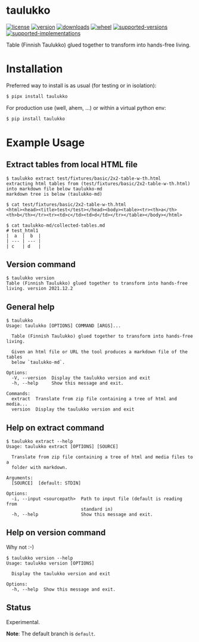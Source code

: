 # taulukko

[![license](https://img.shields.io/github/license/sthagen/taulukko.svg?style=flat)](https://github.com/sthagen/taulukko/blob/default/LICENSE)
[![version](https://img.shields.io/pypi/v/taulukko.svg?style=flat)](https://pypi.python.org/pypi/taulukko/)
[![downloads](https://img.shields.io/pypi/dm/taulukko.svg?style=flat)](https://pypi.python.org/pypi/taulukko/)
[![wheel](https://img.shields.io/pypi/wheel/taulukko.svg?style=flat)](https://pypi.python.org/pypi/taulukko/)
[![supported-versions](https://img.shields.io/pypi/pyversions/taulukko.svg?style=flat)](https://pypi.python.org/pypi/taulukko/)
[![supported-implementations](https://img.shields.io/pypi/implementation/taulukko.svg?style=flat)](https://pypi.python.org/pypi/taulukko/)

Table (Finnish Taulukko) glued together to transform into hands-free living.

# Installation

Preferred way to install is as usual (for testing or in isolation):

```bash
$ pipx install taulukko
```

For production use (well, ahem, ...) or within a virtual python env:

```bash
$ pip install taulukko
```

# Example Usage

## Extract tables from local HTML file

```console
$ taulukko extract test/fixtures/basic/2x2-table-w-th.html
extracting html tables from (test/fixtures/basic/2x2-table-w-th.html) into markdown file below taulukko-md
markdown tree is below (taulukko-md)
```

```console
$ cat test/fixtures/basic/2x2-table-w-th.html
<html><head><title>test</test></head><body><table><tr><th>a</th><th>b</th></tr><tr><td>c</td><td>d</td></tr></table></body></html>
```

```console
$ cat taulukko-md/collected-tables.md
# test_html1
|  a  |  b  |
| --- | --- |
| c   | d   |
```

## Version command

```console
$ taulukko version
Table (Finnish Taulukko) glued together to transform into hands-free living. version 2021.12.2
```

## General help

```console
$ taulukko
Usage: taulukko [OPTIONS] COMMAND [ARGS]...

  Table (Finnish Taulukko) glued together to transform into hands-free living.

  Given an html file or URL the tool produces a markdown file of the tables
  below `taulukko-md`.

Options:
  -V, --version  Display the taulukko version and exit
  -h, --help     Show this message and exit.

Commands:
  extract  Translate from zip file containing a tree of html and media...
  version  Display the taulukko version and exit
```

## Help on extract command

```console
$ taulukko extract --help
Usage: taulukko extract [OPTIONS] [SOURCE]

  Translate from zip file containing a tree of html and media files to a
  folder with markdown.

Arguments:
  [SOURCE]  [default: STDIN]

Options:
  -i, --input <sourcepath>  Path to input file (default is reading from
                            standard in)
  -h, --help                Show this message and exit.
```

## Help on version command

Why not :-)

```console
$ taulukko version --help
Usage: taulukko version [OPTIONS]

  Display the taulukko version and exit

Options:
  -h, --help  Show this message and exit.
```

## Status

Experimental.

**Note**: The default branch is `default`.

